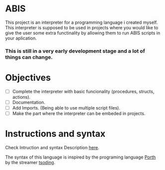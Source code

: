 ABIS
====
This project is an interpreter for a programming language i created myself.
This interpreter is supposed to be used in projects where you would like to 
give the user some extra functinality by allowing them to run ABIS scripts in your aplication.

### This is still in a very early development stage and a lot of things can change.

# Objectives

- [ ] Complete the interpreter with basic funcionality 
(procedures, structs, actions).
- [ ] Documentation.
- [ ] Add Imports. (Being able to use multiple script files).
- [ ] Make the part where the interpreter can be embeded in
projects.

# Instructions and syntax
Check Intruction and syntax Description [here](https://github.com/Daniel7Sly/ABIS-Programing-Language/blob/master/ABIS%20Reference.md).

The syntax of this language is inspired by the programing language [Porth](https://gitlab.com/tsoding/porth) by the streamer [tsoding](https://www.twitch.tv/tsoding).
